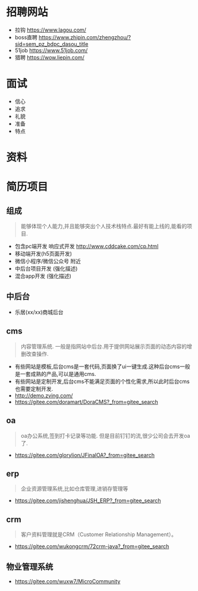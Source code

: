 ﻿# 招聘网站

+ 拉钩 https://www.lagou.com/
+ boss直聘 https://www.zhipin.com/zhengzhou/?sid=sem_pz_bdpc_dasou_title
+ 51job  https://www.51job.com/
+ 猎聘 https://wow.liepin.com/

# 面试
+ 信心
+ 追求
+ 礼貌
+ 准备
+ 特点

# 资料

# 简历项目

## 组成
> 能够体现个人能力,并且能够突出个人技术栈特点.最好有能上线的,能看的项目.


+ 包含pc端开发 响应式开发   http://www.cddcake.com/cp.html
+ 移动端开发(h5页面开发) 
+ 微信小程序/微信公众号 附近
+ 中后台项目开发 (强化描述) 
+ 混合app开发 (强化描述) 


## 中后台

+ 乐居(xx/xx)商城后台

## cms
> 内容管理系统. 一般是指网站中后台.用于提供网站展示页面的动态内容的增删改查操作.

+ 有些网站是模板,后台cms是一套代码,页面换了ui一键生成.这种后台cms一般是一套成熟的产品,可以是通用cms.
+ 有些网站是定制开发,后台cms不能满足页面的个性化需求,所以此时后台cms也需要定制开发.
+ http://demo.zving.com/
+ https://gitee.com/doramart/DoraCMS?_from=gitee_search

## oa
> oa办公系统,签到打卡记录等功能. 但是目前钉钉的流,很少公司会去开发oa了.

+ https://gitee.com/glorylion/JFinalOA?_from=gitee_search


## erp
> 企业资源管理系统,比如仓库管理,进销存管理等

+ https://gitee.com/jishenghua/JSH_ERP?_from=gitee_search


## crm
> 客户资料管理就是CRM（Customer Relationship Management）。

+ https://gitee.com/wukongcrm/72crm-java?_from=gitee_search


## 物业管理系统
+ https://gitee.com/wuxw7/MicroCommunity







